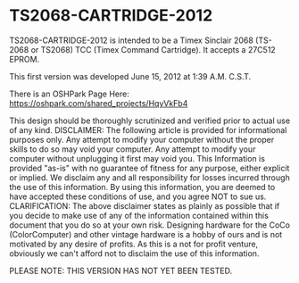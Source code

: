# TS2068-CARTRIDGE-2012
TS2068-CARTRIDGE-2012 is intended to be a Timex Sinclair 2068 (TS-2068 or TS2068) TCC (Timex Command Cartridge). It accepts a 27C512 EPROM.

This first version was developed June 15, 2012 at 1:39 A.M. C.S.T.

There is an OSHPark Page Here: https://oshpark.com/shared_projects/HqyVkFb4

This design should be thoroughly scrutinized and verified prior to actual use of any kind. DISCLAIMER: The following article is provided for informational purposes only. Any attempt to modify your computer without the proper skills to do so may void your computer. Any attempt to modify your computer without unplugging it first may void you. This Information is provided "as-is" with no guarantee of fitness for any purpose, either explicit or implied. We disclaim any and all responsibility for losses incurred through the use of this information. By using this information, you are deemed to have accepted these conditions of use, and you agree NOT to sue us. CLARIFICATION: The above disclaimer states as plainly as possible that if you decide to make use of any of the information contained within this document that you do so at your own risk. Designing hardware for the CoCo (ColorComputer) and other vintage hardware is a hobby of ours and is not motivated by any desire of profits. As this is a not for profit venture, obviously we can't afford not to disclaim the use of this information.

PLEASE NOTE: THIS VERSION HAS NOT YET BEEN TESTED.
